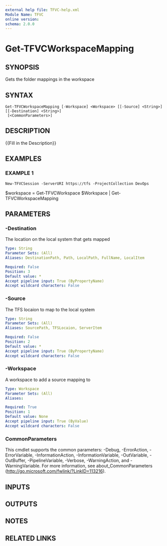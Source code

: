 ```yaml
---
external help file: TFVC-help.xml
Module Name: TFVC
online version:
schema: 2.0.0
---
```


# Get-TFVCWorkspaceMapping

## SYNOPSIS
Gets the folder mappings in the workspace

## SYNTAX

```
Get-TFVCWorkspaceMapping [-Workspace] <Workspace> [[-Source] <String>] [[-Destination] <String>]
 [<CommonParameters>]
```

## DESCRIPTION
{{Fill in the Description}}

## EXAMPLES

### EXAMPLE 1
```
New-TFVCSession -ServerURI https://tfs -ProjectCollection DevOps
```

$workspace = Get-TFVCWorkspace
$Workspace | Get-TFVCWorkspaceMapping

## PARAMETERS

### -Destination
The location on the local system that gets mapped

```yaml
Type: String
Parameter Sets: (All)
Aliases: DestinationPath, Path, LocalPath, FullName, LocalItem

Required: False
Position: 3
Default value: *
Accept pipeline input: True (ByPropertyName)
Accept wildcard characters: False
```

### -Source
The TFS locaion to map to the local system

```yaml
Type: String
Parameter Sets: (All)
Aliases: SourcePath, TFSLocaion, ServerItem

Required: False
Position: 2
Default value: *
Accept pipeline input: True (ByPropertyName)
Accept wildcard characters: False
```

### -Workspace
A workspace to add a source mapping to

```yaml
Type: Workspace
Parameter Sets: (All)
Aliases:

Required: True
Position: 1
Default value: None
Accept pipeline input: True (ByValue)
Accept wildcard characters: False
```

### CommonParameters
This cmdlet supports the common parameters: -Debug, -ErrorAction, -ErrorVariable, -InformationAction, -InformationVariable, -OutVariable, -OutBuffer, -PipelineVariable, -Verbose, -WarningAction, and -WarningVariable. For more information, see about_CommonParameters (http://go.microsoft.com/fwlink/?LinkID=113216).

## INPUTS

## OUTPUTS

## NOTES

## RELATED LINKS
